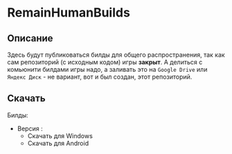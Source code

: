 # RemainHumanBuilds
## Описание
Здесь будут публиковаться билды для общего распространения, так как сам репозиторий (с исходным кодом) игры **закрыт**. А делиться с комьюнити билдами игры надо, а заливать это на `Google Drive` или `Яндекс Диск` - не вариант, вот и был создан, этот репозиторий.
## Скачать
Билды:
- Версия :
  - Скачать для Windows
  - Скачать для Android
